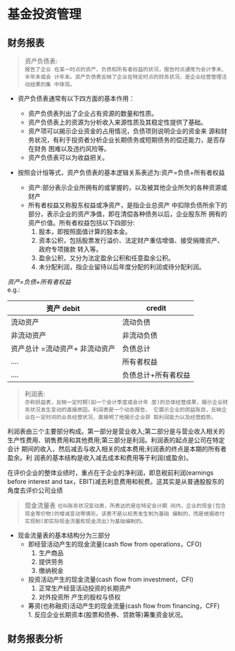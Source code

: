 # 基金投资管理 
## 财务报表
> 资产负债表:\
`报告了企业 在某一时点的资产、负债和所有者权益的状况，报告时点通常为会计季末、半年末或会 计年末。资产负债表反映了企业在特定时点的财务状况，是企业经营管理活动结果的集 中体现。`

* 资产负债表通常有以下四方面的基本作用：
  + 资产负债表列出了企业占有资源的数量和性质。
  + 资产负债表上的资源为分析收入来源性质及其稳定性提供了基础。
  + 资产项可以揭示企业资金的占用情况，负债项则说明企业的资金来 源和财务状况，有利于投资者分析企业长期债务或短期债务的偿还能力，是否存在财务 困难以及违约风险等。
  + 资产负债表可以为收益把关。
  
* 按照会计恒等式，资产负债表的基本逻辑关系表述为:资产=负债+所有者权益
  + 资产:部分表示企业所拥有的或掌握的，以及被其他企业所欠的各种资源或财产
  + 所有者权益又称股东权益或净资产，是指企业总资产 中扣除负债所余下的部分，表示企业的资产净值，即在清偿各种债务以后，企业股东所 拥有的资产价值。所有者权益包括以下四部分:
    1. 股本，即按照面值计算的股本金。 
    2. 资本公积，包括股票发行溢价、法定财产重估增值、接受捐赠资产、政府专项拨款 转入等。
    3. 盈余公积，又分为法定盈余公积和任意盈余公积。
    4. 未分配利润，指企业留待以后年度分配的利润或待分配利润。

*资产=负债+所有者权益*\
e.g.:

| 资产 debit | credit | 
| ---------- | -----------|
| 流动资产     | 流动负债| 
| 非流动资产    | 非流动负债  |
| 资产总计 =流动资产+ 非流动资产 | 负债总计 | 
| .... | 所有者权益 | 
| .... | 负债总计+所有者权益 |

 > 利润表:\
 `亦称损益表，反映一定时期(如一个会计季度或会计年 度)的总体经营成果，揭示企业财务状况发生变动的直接原因。利润表是一个动态报告， 它展示企业的损益账目，反映企业在一定时间的业务经营状况，直接明了地揭示企业获 取利润能力以及经营趋势。`

利润表由三个主要部分构成。第一部分是营业收入;第二部分是与营业收入相关的 生产性费用、销售费用和其他费用;第三部分是利润。利润表的起点是公司在特定会计 期间的收入，然后减去与收入相关的成本费用;利润表的终点是本期的所有者盈余。利 润表的基本结构是收入减去成本和费用等于利润(或盈余)。

在评价企业的整体业绩时，重点在于企业的净利润，即息税前利润(earnings before interest and tax，EBIT)减去利息费用和税费。这其实是从普通股股东的角度去评价公司业绩

> 现金流量表
`也叫账务状况变动表，所表达的是在特定会计期 间内，企业的现金(包含现金等价物)的增减变动等情形。该表不是以权责发生制为基础 编制的，而是根据收付实现制(即实际现金流量和现金流出)为基础编制的。`

* 现金流量表的基本结构分为三部分
  + 即经营活动产生的现金流量(cash flow from operations，CFO)
    1. 生产商品
    2. 提供劳务
    3. 缴纳税金
  + 投资活动产生的现金流量(cash flow from investment，CFI)
    1. 正常生产经营活动投资的长期资产
    2. 对外投资所 产生的股权与债权
  + 筹资(也称融资)活动产生的现金流量(cash flow from financing，CFF)
      1. 反应企业长期资本(股票和债券、贷款等)筹集资金状况。

## 财务报表分析



